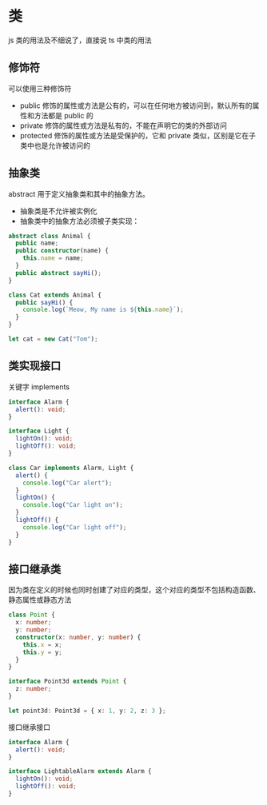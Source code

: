 # 类

js 类的用法及不细说了，直接说 ts 中类的用法

## 修饰符

可以使用三种修饰符

- public 修饰的属性或方法是公有的，可以在任何地方被访问到，默认所有的属性和方法都是 public 的
- private 修饰的属性或方法是私有的，不能在声明它的类的外部访问
- protected 修饰的属性或方法是受保护的，它和 private 类似，区别是它在子类中也是允许被访问的

## 抽象类

abstract 用于定义抽象类和其中的抽象方法。

- 抽象类是不允许被实例化
- 抽象类中的抽象方法必须被子类实现：

```ts
abstract class Animal {
  public name;
  public constructor(name) {
    this.name = name;
  }
  public abstract sayHi();
}

class Cat extends Animal {
  public sayHi() {
    console.log(`Meow, My name is ${this.name}`);
  }
}

let cat = new Cat("Tom");
```

## 类实现接口

关键字 implements

```ts
interface Alarm {
  alert(): void;
}

interface Light {
  lightOn(): void;
  lightOff(): void;
}

class Car implements Alarm, Light {
  alert() {
    console.log("Car alert");
  }
  lightOn() {
    console.log("Car light on");
  }
  lightOff() {
    console.log("Car light off");
  }
}
```

## 接口继承类

因为类在定义的时候也同时创建了对应的类型，这个对应的类型不包括构造函数、静态属性或静态方法

```ts
class Point {
  x: number;
  y: number;
  constructor(x: number, y: number) {
    this.x = x;
    this.y = y;
  }
}

interface Point3d extends Point {
  z: number;
}

let point3d: Point3d = { x: 1, y: 2, z: 3 };
```

接口继承接口

```ts
interface Alarm {
  alert(): void;
}

interface LightableAlarm extends Alarm {
  lightOn(): void;
  lightOff(): void;
}
```
